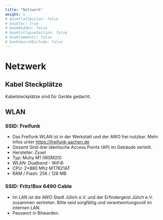```yaml
---
title: "Netzwerk"
weight: 1
# bookFlatSection: false
# bookToc: true
# bookHidden: false
# bookCollapseSection: false
# bookComments: false
# bookSearchExclude: false
---
```


# Netzwerk

## Kabel Steckplätze

Kabelsteckplätze sind für Geräte gedacht.

## WLAN

### SSID: Freifunk

- Das Freifunk WLAN ist in der Werkstatt und der AWO frei nutzbar. Mehr Infos unter <https://freifunk-aachen.de>
- Gesamt Sind drei identische Access Points (AP) im Gebäude verteilt.
- Hersteller: Zyxel
- Typ: Multy M1 (WSM20)
- WLAN: Dualband - WiFi6
- CPU: 2*880 Mhz MT7621AT
- RAM / Flash: 256 / 128 MB

### SSID: Fritz!Box 6490 Cable

- Im LAN ist die AWO Stadt Jülich e.V. und der Erfindergeist Jülich e.V. zusammen vertreten. Bitte seid sorgfältig und verantwortungsvoll im internen LAN.
- Passwort in Bitwarden.
